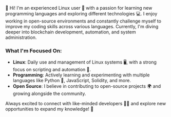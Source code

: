 👋 Hi! I'm an experienced Linux user 🐧 with a passion for learning new programming languages and exploring different technologies 💻. I enjoy working in open-source environments and constantly challenge myself to improve my coding skills across various languages. Currently, I'm diving deeper into blockchain development, automation, and system administration.

### What I'm Focused On:
- **Linux**: Daily use and management of Linux systems 🖥️, with a strong focus on scripting and automation 🔧.
- **Programming**: Actively learning and experimenting with multiple languages like Python 🐍, JavaScript, Solidity, and more.
- **Open Source**: I believe in contributing to open-source projects 🌍 and growing alongside the community.

Always excited to connect with like-minded developers 👨‍💻 and explore new opportunities to expand my knowledge! 🚀
